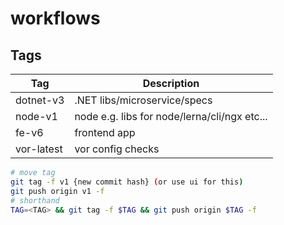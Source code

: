 # workflows

## Tags

| Tag        | Description                                  |
| ---------- | -------------------------------------------- |
| dotnet-v3  | .NET libs/microservice/specs                 |
| node-v1    | node e.g. libs for node/lerna/cli/ngx etc... |
| fe-v6      | frontend app                                 |
| vor-latest | vor config checks                            |


```bash
# move tag
git tag -f v1 {new commit hash} (or use ui for this)
git push origin v1 -f
# shorthand
TAG=<TAG> && git tag -f $TAG && git push origin $TAG -f
```